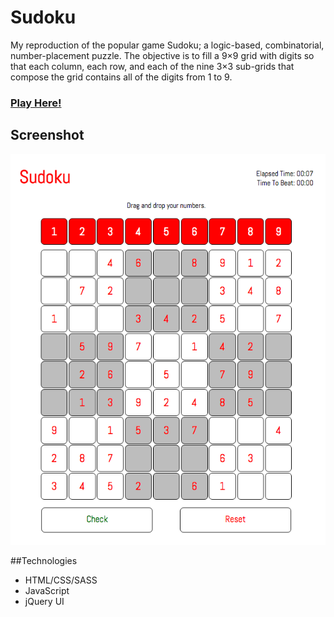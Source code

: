 # Sudoku

My reproduction of the popular game Sudoku; a logic-based, combinatorial, number-placement puzzle. The objective is to fill a 9×9 grid with digits so that each column, each row, and each of the nine 3×3 sub-grids that compose the grid contains all of the digits from 1 to 9. 

### [Play Here!](http://j47lee.github.io/Sudoku/ "Sudoku")

## Screenshot

![Sudoku](sudoku_screenshot.png "Sudoku Screenshot")

##Technologies

- HTML/CSS/SASS
- JavaScript
- jQuery UI